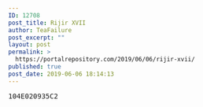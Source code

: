 ```yaml
---
ID: 12708
post_title: Rijir XVII
author: TeaFailure
post_excerpt: ""
layout: post
permalink: >
  https://portalrepository.com/2019/06/06/rijir-xvii/
published: true
post_date: 2019-06-06 18:14:13
---
```

<pre>104E020935C2</pre>